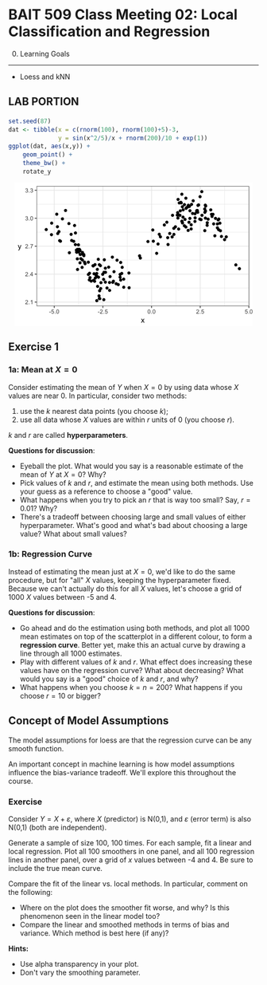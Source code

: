 BAIT 509 Class Meeting 02: Local Classification and Regression
================

0. Learning Goals
-----------------

-   Loess and kNN

LAB PORTION
-----------

``` r
set.seed(87)
dat <- tibble(x = c(rnorm(100), rnorm(100)+5)-3,
              y = sin(x^2/5)/x + rnorm(200)/10 + exp(1))
ggplot(dat, aes(x,y)) + 
    geom_point() +
    theme_bw() + 
    rotate_y
```

<img src="cm02-local_files/figure-markdown_github/unnamed-chunk-1-1.png" style="display: block; margin: auto;" />

Exercise 1
----------

### 1a: Mean at *X* = 0

Consider estimating the mean of *Y* when *X* = 0 by using data whose *X* values are near 0. In particular, consider two methods:

1.  use the *k* nearest data points (you choose *k*);
2.  use all data whose *X* values are within *r* units of 0 (you choose *r*).

*k* and *r* are called **hyperparameters**.

**Questions for discussion**:

-   Eyeball the plot. What would you say is a reasonable estimate of the mean of *Y* at *X* = 0? Why?
-   Pick values of *k* and *r*, and estimate the mean using both methods. Use your guess as a reference to choose a "good" value.
-   What happens when you try to pick an *r* that is way too small? Say, *r* = 0.01? Why?
-   There's a tradeoff between choosing large and small values of either hyperparameter. What's good and what's bad about choosing a large value? What about small values?

### 1b: Regression Curve

Instead of estimating the mean just at *X* = 0, we'd like to do the same procedure, but for "all" *X* values, keeping the hyperparameter fixed. Because we can't actually do this for all *X* values, let's choose a grid of 1000 *X* values between -5 and 4.

**Questions for discussion**:

-   Go ahead and do the estimation using both methods, and plot all 1000 mean estimates on top of the scatterplot in a different colour, to form a **regression curve**. Better yet, make this an actual curve by drawing a line through all 1000 estimates.
-   Play with different values of *k* and *r*. What effect does increasing these values have on the regression curve? What about decreasing? What would you say is a "good" choice of *k* and *r*, and why?
-   What happens when you choose *k* = *n* = 200? What happens if you choose *r* = 10 or bigger?

Concept of Model Assumptions
----------------------------

The model assumptions for loess are that the regression curve can be any smooth function.

An important concept in machine learning is how model assumptions influence the bias-variance tradeoff. We'll explore this throughout the course.

### Exercise

Consider
*Y* = *X* + *ε*,
 where *X* (predictor) is N(0,1), and *ε* (error term) is also N(0,1) (both are independent).

Generate a sample of size 100, 100 times. For each sample, fit a linear and local regression. Plot all 100 smoothers in one panel, and all 100 regression lines in another panel, over a grid of *x* values between -4 and 4. Be sure to include the true mean curve.

Compare the fit of the linear vs. local methods. In particular, comment on the following:

-   Where on the plot does the smoother fit worse, and why? Is this phenomenon seen in the linear model too?
-   Compare the linear and smoothed methods in terms of bias and variance. Which method is best here (if any)?

**Hints:**

-   Use alpha transparency in your plot.
-   Don't vary the smoothing parameter.
